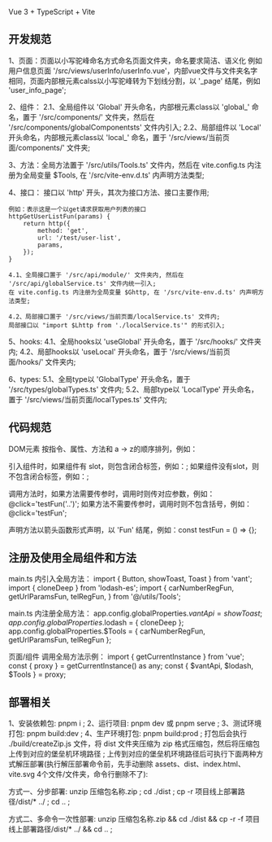  Vue 3 + TypeScript + Vite

## 开发规范

1、页面：页面以小写驼峰命名方式命名页面文件夹，命名要求简洁、语义化 例如 用户信息页面 '/src/views/userInfo/userInfo.vue'，内部vue文件与文件夹名字相同，页面内部根元素calss以小写驼峰转为下划线分割，以 '_page' 结尾，例如 'user_info_page';

2、组件：
    2.1、全局组件以 'Global' 开头命名，内部根元素class以 'global_' 命名，置于 '/src/components/' 文件夹，然后在 '/src/components/globalComponentsts' 文件内引入;
    2.2、局部组件以 'Local' 开头命名，内部根元素class以 'local_' 命名，置于 '/src/views/当前页面/components/' 文件夹;

3、方法：全局方法置于 '/src/utils/Tools.ts' 文件内，然后在 vite.config.ts 内注册为全局变量 $Tools, 在 '/src/vite-env.d.ts' 内声明方法类型;

4、接口：
    接口以 'http' 开头，其次为接口方法、接口主要作用;

    例如：表示这是一个以get请求获取用户列表的接口
 	httpGetUserListFun(params) {
 		return http({
 			method: 'get',
 			url: '/test/user-list',
 			params,
 		});
 	}

    4.1、全局接口置于 '/src/api/module/' 文件夹内, 然后在 '/src/api/globalService.ts' 文件内统一引入;
    在 vite.config.ts 内注册为全局变量 $Ghttp, 在 '/src/vite-env.d.ts' 内声明方法类型;

    4.2、局部接口置于 '/src/views/当前页面/localService.ts' 文件内;
    局部接口以 "import $Lhttp from './localService.ts'" 的形式引入;


5、hooks: 
    4.1、全局hooks以 'useGlobal' 开头命名，置于 '/src/hooks/' 文件夹内;
    4.2、局部hooks以 'useLocal' 开头命名，置于 '/src/views/当前页面/hooks/' 文件夹内;

6、types: 
    5.1、全局type以 'GlobalType' 开头命名，置于 '/src/types/globalTypes.ts' 文件内;
    5.2、局部type以 'LocalType' 开头命名，置于 '/src/views/当前页面/localTypes.ts' 文件内;

## 代码规范

DOM元素 按指令、属性、方法和 a -> z的顺序排列，例如：
<div v-for v-if v-model v-show  name='..' :src='..' type='..' @click @delete @touch ></div>

引入组件时，如果组件有 slot，则包含闭合标签，例如：<test></test>; 如果组件没有slot，则不包含闭合标签，例如：<test/>;

调用方法时，如果方法需要传参时，调用时则传对应参数，例如：@click='testFun('..')'; 如果方法不需要传参时，调用时则不包含括号，例如：@click='testFun';

声明方法以箭头函数形式声明，以 'Fun' 结尾，例如：const testFun = () => {};


## 注册及使用全局组件和方法

main.ts 内引入全局方法：
import { Button, showToast, Toast } from 'vant';
import { cloneDeep } from 'lodash-es';
import { carNumberRegFun, getUrlParamsFun, telRegFun,  } from '@/utils/Tools';

main.ts 内注册全局方法：
app.config.globalProperties.$vantApi = { showToast };
app.config.globalProperties.$lodash = { cloneDeep };
app.config.globalProperties.$Tools = { carNumberRegFun, getUrlParamsFun, telRegFun };

页面/组件 调用全局方法示例：
import { getCurrentInstance } from 'vue';
const { proxy } = getCurrentInstance() as any;
const { $vantApi, $lodash, $Tools } = proxy;


## 部署相关


1、安装依赖包: pnpm i ;
2、运行项目: pnpm dev 或 pnpm serve ;
3、测试环境打包: pnpm build:dev ;
4、生产环境打包: pnpm build:prod ;
打包后会执行 ./build/createZip.js 文件，将 dist 文件夹压缩为 zip 格式压缩包，然后将压缩包上传到对应的堡垒机环境路径 ;
上传到对应的堡垒机环境路径后可执行下面两种方式解压部署(执行解压部署命令前，先手动删除 assets、dist、index.html、vite.svg 4个文件/文件夹，命令行删除不了):

方式一、分步部署:
unzip 压缩包名称.zip ;
cd ./dist ;
cp -r 项目线上部署路径/dist/* ../ ;
cd .. ;

方式二、多命令一次性部署:
unzip 压缩包名称.zip && cd ./dist && cp -r -f 项目线上部署路径/dist/* ../ && cd .. ;


